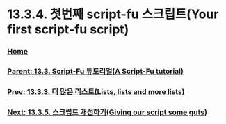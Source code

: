 # 13.3.4. 첫번째 script-fu 스크립트(Your first script-fu script)

### [Home](./00-home.md)
### [Parent: 13.3. Script-Fu 튜토리얼(A Script-Fu tutorial)](./13-03-00-a-script-fu-tutorial.md)
### [Prev: 13.3.3. 더 많은 리스트(Lists, lists and more lists)](./13-03-03-00-lists-lists-and-more-lists.md)
### [Next: 13.3.5. 스크립트 개선하기(Giving our script some guts)](./13-03-05-giving-our-script-some-guts.md)
